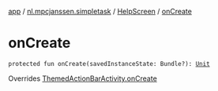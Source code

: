 [app](../../index.md) / [nl.mpcjanssen.simpletask](../index.md) / [HelpScreen](index.md) / [onCreate](.)

# onCreate

`protected fun onCreate(savedInstanceState: Bundle?): `[`Unit`](https://kotlinlang.org/api/latest/jvm/stdlib/kotlin/-unit/index.html)

Overrides [ThemedActionBarActivity.onCreate](../-themed-action-bar-activity/on-create.md)

